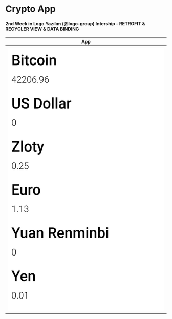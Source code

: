 # Crypto App
<h4><b> 2nd Week in Logo Yazılım (@logo-group) Intership - RETROFIT &amp; RECYCLER VIEW &amp; DATA BINDING </b></h4>

App             |  
:-------------------------:|
![](images/crypto.png)  |  

